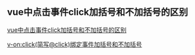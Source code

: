 ## vue中点击事件click加括号和不加括号的区别

[vue中点击事件click加括号和不加括号的区别](https://blog.csdn.net/m0_65069237/article/details/133202349 "vue中点击事件click加括号和不加括号的区别")

[v-on:click(简写@click)绑定事件加括号和不加括号](https://www.cnblogs.com/smile-fanyin/p/14649482.html "v-on:click(简写@click)绑定事件加括号和不加括号")